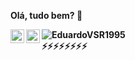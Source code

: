  <b>Olá, tudo bem? 👋<b>
 <br>
 
 <a href="https://www.instagram.com/eduardvitor8/">
  <img align="left" alt="eduardvitor Instagram" width="22px" src="https://raw.githubusercontent.com/hussainweb/hussainweb/main/icons/instagram.png" />
</a>
 
 <a href="https://www.linkedin.com/in/eduardo-vitor-58a395239/">
  <img align="left" alt="eduardvitor LinkedIN" width="22px" src="https://raw.githubusercontent.com/peterthehan/peterthehan/master/assets/linkedin.svg" />
</a>

 
 <img src="https://github-readme-stats.vercel.app/api?username=EduardoVSR1995&show_icons=true&theme=gotham" alt="EduardoVSR1995" />
 <br>
⚡⚡⚡⚡⚡⚡⚡⚡ 
